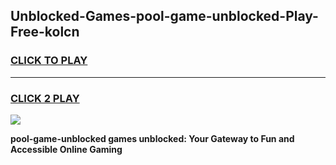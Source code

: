
## Unblocked-Games-pool-game-unblocked-Play-Free-kolcn
<h3>
<a href="https://premium76.site?title=pool-game-unblocked&ref=10A">CLICK TO PLAY</a></h3>
<hr>

<h3>
<a href="https://premium76.site?title=pool-game-unblocked&ref=10A">CLICK 2 PLAY</a>
  
</h3>

<a href="https://premium76.site?title=pool-game-unblocked&ref=10A"><img src="https://clearcache.store/games.png"></a>


**pool-game-unblocked games unblocked: Your Gateway to Fun and Accessible Online Gaming**
